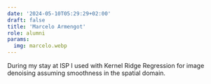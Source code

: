 ```yaml
---
date: '2024-05-10T05:29:29+02:00'
draft: false
title: 'Marcelo Armengot'
role: alumni
params:
  img: marcelo.webp
---
```


During my stay at ISP I used with Kernel Ridge Regression for image denoising assuming smoothness in the spatial domain.
